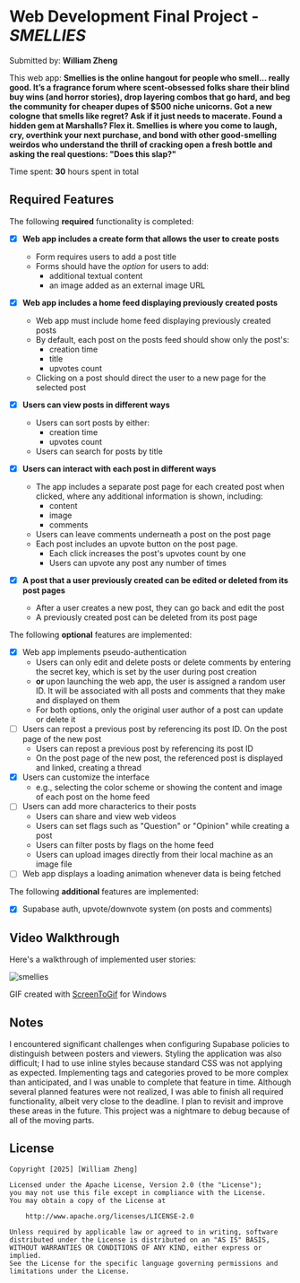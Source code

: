 # Web Development Final Project - *SMELLIES*

Submitted by: **William Zheng**

This web app: **Smellies is the online hangout for people who smell... really good. It’s a fragrance forum where scent-obsessed folks share their blind buy wins (and horror stories), drop layering combos that go hard, and beg the community for cheaper dupes of $500 niche unicorns. Got a new cologne that smells like regret? Ask if it just needs to macerate. Found a hidden gem at Marshalls? Flex it. Smellies is where you come to laugh, cry, overthink your next purchase, and bond with other good-smelling weirdos who understand the thrill of cracking open a fresh bottle and asking the real questions: "Does this slap?"**

Time spent: **30** hours spent in total

## Required Features

The following **required** functionality is completed:


- [x] **Web app includes a create form that allows the user to create posts**
  - Form requires users to add a post title
  - Forms should have the *option* for users to add: 
    - additional textual content
    - an image added as an external image URL
- [x] **Web app includes a home feed displaying previously created posts**
  - Web app must include home feed displaying previously created posts
  - By default, each post on the posts feed should show only the post's:
    - creation time
    - title 
    - upvotes count
  - Clicking on a post should direct the user to a new page for the selected post
- [x] **Users can view posts in different ways**
  - Users can sort posts by either:
    -  creation time
    -  upvotes count
  - Users can search for posts by title
- [x] **Users can interact with each post in different ways**
  - The app includes a separate post page for each created post when clicked, where any additional information is shown, including:
    - content
    - image
    - comments
  - Users can leave comments underneath a post on the post page
  - Each post includes an upvote button on the post page. 
    - Each click increases the post's upvotes count by one
    - Users can upvote any post any number of times

- [x] **A post that a user previously created can be edited or deleted from its post pages**
  - After a user creates a new post, they can go back and edit the post
  - A previously created post can be deleted from its post page

The following **optional** features are implemented:


- [x] Web app implements pseudo-authentication
  - Users can only edit and delete posts or delete comments by entering the secret key, which is set by the user during post creation
  - **or** upon launching the web app, the user is assigned a random user ID. It will be associated with all posts and comments that they make and displayed on them
  - For both options, only the original user author of a post can update or delete it
- [ ] Users can repost a previous post by referencing its post ID. On the post page of the new post
  - Users can repost a previous post by referencing its post ID
  - On the post page of the new post, the referenced post is displayed and linked, creating a thread
- [x] Users can customize the interface
  - e.g., selecting the color scheme or showing the content and image of each post on the home feed
- [ ] Users can add more characterics to their posts
  - Users can share and view web videos
  - Users can set flags such as "Question" or "Opinion" while creating a post
  - Users can filter posts by flags on the home feed
  - Users can upload images directly from their local machine as an image file
- [ ] Web app displays a loading animation whenever data is being fetched

The following **additional** features are implemented:

* [x] Supabase auth, upvote/downvote system (on posts and comments)

## Video Walkthrough

Here's a walkthrough of implemented user stories:

![smellies](https://github.com/user-attachments/assets/ff89cb37-c8ca-4124-b6cb-a9e5ab132a1d)


GIF created with [ScreenToGif](https://www.screentogif.com/) for Windows

## Notes

I encountered significant challenges when configuring Supabase policies to distinguish between posters and viewers. Styling the application was also difficult; I had to use inline styles because standard CSS was not applying as expected. Implementing tags and categories proved to be more complex than anticipated, and I was unable to complete that feature in time. Although several planned features were not realized, I was able to finish all required functionality, albeit very close to the deadline. I plan to revisit and improve these areas in the future. This project was a nightmare to debug because of all of the moving parts.

## License

    Copyright [2025] [William Zheng]

    Licensed under the Apache License, Version 2.0 (the "License");
    you may not use this file except in compliance with the License.
    You may obtain a copy of the License at

        http://www.apache.org/licenses/LICENSE-2.0

    Unless required by applicable law or agreed to in writing, software
    distributed under the License is distributed on an "AS IS" BASIS,
    WITHOUT WARRANTIES OR CONDITIONS OF ANY KIND, either express or implied.
    See the License for the specific language governing permissions and
    limitations under the License.
